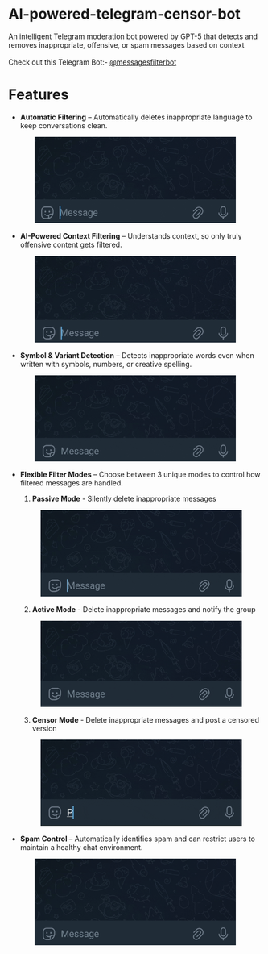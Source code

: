 # AI-powered-telegram-censor-bot
An intelligent Telegram moderation bot powered by GPT-5 that detects and removes inappropriate, offensive, or spam messages based on context
<br><br>
Check out this Telegram Bot:- [@messagesfilterbot](https://t.me/messagesfilterbot)

# Features
- **Automatic Filtering** – Automatically deletes inappropriate language to keep conversations clean.

<p align="center">
  <img src="img/auto.gif" alt="auto gif" width="400px"/>
</p>

- **AI-Powered Context Filtering** – Understands context, so only truly offensive content gets filtered.

<p align="center">
  <img src="img/context.gif" alt="context gif" width="400px"/>
</p>

- **Symbol & Variant Detection** – Detects inappropriate words even when written with symbols, numbers, or creative spelling.

<p align="center">
  <img src="img/symbol.gif" alt="symbol gif" width="400px"/>
</p>

- **Flexible Filter Modes** – Choose between 3 unique modes to control how filtered messages are handled.
  1. **Passive Mode** - Silently delete inappropriate messages
    <p align="center">
        <img src="img/passive.gif" alt="passive gif" width="400px"/>
    </p>
    
  2. **Active Mode** - Delete inappropriate messages and notify the group
    <p align="center">
        <img src="img/active.gif" alt="active gif" width="400px"/>
    </p>
    
  3. **Censor Mode** - Delete inappropriate messages and post a censored version
    <p align="center">
        <img src="img/censor.gif" alt="censor gif" width="400px"/>
    </p>
    
- **Spam Control** – Automatically identifies spam and can restrict users to maintain a healthy chat environment.

<p align="center">
  <img src="img/spam.gif" alt="spam gif" width="400px"/>
</p>

